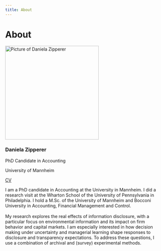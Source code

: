 ```yaml
---
title: About 
---
```

# **About** 

<!-- Webpage -->
<section id="about-sec" class="wg-about-biography">
    <div class="about-grid">
    <div class="about-img text-center">
        <img src="../about/Picture.jpg" alt="Picture of Daniela Zipperer" class="img-responsive img-circle" style="width: 300px; height: auto;">
                <h3 id="about-head">Daniela Zipperer</h3>
                <p class="headline">PhD Candidate in Accounting</p>
                <p class="headline">University of Mannheim</p>
                <p>
                <a href="mailto:daniela.zipperer@uni-mannheim.de" target="_blank"><i class="fas fa-envelope"></i></a>
                <a href="https://www.linkedin.com/in/danielazipperer/" target="_blank"><i class="fab fa-linkedin"></i></a>
                <a href="./CV.pdf" class="cv-link" target="_blank">CV</a>  
                </p>
            </div>
            <div class="about-info">
                <p>I am a PhD candidate in Accounting at the University in Mannheim. I did a research visit at the Wharton School of the University of Pennsylvania in Philadelphia. I hold a M.Sc. of the University of Mannheim and Bocconi University in Accounting, Financial Management and Control.<br> <br>
                My research explores the real effects of information disclosure, with a particular focus on environmental information and its impact on firm behavior and capital markets. I am especially interested in how decision making under uncertainty and managerial learning shape responses to disclosure and transparency expectations. To address these questions, I use a combination of archival and (survey) experimental methods.</p>
    </div>
    </div>
</section>


<!-- Include Font Awesome for icons -->
<link rel="stylesheet" href="https://cdnjs.cloudflare.com/ajax/libs/font-awesome/5.15.4/css/all.min.css">